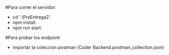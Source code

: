 #Para correr el servidor:
- cd '.\PreEntrega2\'.
- npm install.
- npm run start.

#Para probar los endpoint:
- importar la coleccion postman (Coder Backend.postman_collection.json)